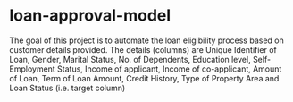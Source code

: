 # loan-approval-model
The goal of this project is to automate the loan eligibility process based on customer details provided. The details (columns) are Unique Identifier of Loan, Gender, Marital Status, No. of Dependents, Education level, Self-Employment Status, Income of applicant, Income of co-applicant, Amount of Loan, Term of Loan Amount, Credit History, Type of Property Area and Loan Status (i.e. target column) 
